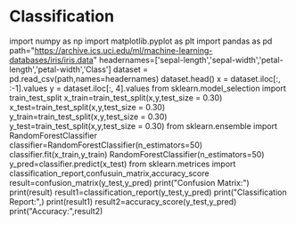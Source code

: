 # Classification
import numpy as np
import matplotlib.pyplot as plt
import pandas as pd
path="https://archive.ics.uci.edu/ml/machine-learning-databases/iris/iris.data"
headernames=['sepal-length','sepal-width','petal-length','petal-width','Class']
dataset = pd.read_csv(path,names=headernames)
dataset.head()
x = dataset.iloc[:, :-1].values
y = dataset.iloc[:, 4].values
from sklearn.model_selection import train_test_split
x_train=train_test_split(x,y,test_size = 0.30)
x_test=train_test_split(x,y,test_size = 0.30)
y_train=train_test_split(x,y,test_size = 0.30)
y_test=train_test_split(x,y,test_size = 0.30)
from sklearn.ensemble import RandomForestClassifier
classifier=RandomForestClassifier(n_estimators=50)
classifier.fit(x_train,y_train)
RandomForestClassifier(n_estimators=50)
y_pred=classifier.predict(x_test)
from sklearn.metrices import classification_report,confusuin_matrix,accuracy_score
result=confusion_matrix(y_test,y_pred)
print("Confusion Matrix:")
print(result)
result1=classification_report(y_test,y_pred)
print("Classification Report:",)
print(result1)
result2=accuracy_score(y_test,y_pred)
print("Accuracy:",result2)
